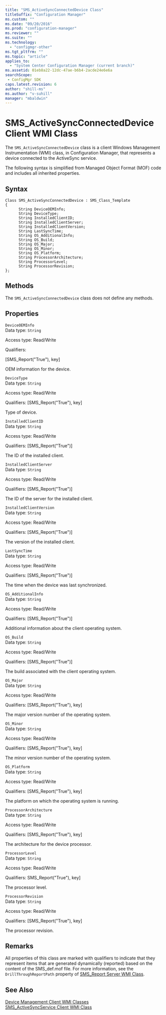 ```yaml
---
title: "SMS_ActiveSyncConnectedDevice Class"
titleSuffix: "Configuration Manager"
ms.custom: ""
ms.date: "09/20/2016"
ms.prod: "configuration-manager"
ms.reviewer: ""
ms.suite: ""
ms.technology:
  - "configmgr-other"
ms.tgt_pltfrm: ""
ms.topic: "article"
applies_to:
  - "System Center Configuration Manager (current branch)"
ms.assetid: 01eb8a22-12dc-47ae-b6b4-2acde24e6e6asearchScope: - ConfigMgr SDK
caps.latest.revision: 6
author: "shill-ms"
ms.author: "v-suhill"
manager: "mbaldwin"
---
```

# SMS_ActiveSyncConnectedDevice Client WMI Class
The `SMS_ActiveSyncConnectedDevice` class is a client Windows Management Instrumentation (WMI) class, in Configuration Manager, that represents a device connected to the ActiveSync service.  

 The following syntax is simplified from Managed Object Format (MOF) code and includes all inherited properties.  

## Syntax  

```  
Class SMS_ActiveSyncConnectedDevice : SMS_Class_Template  
{  
      String DeviceOEMInfo;  
      String DeviceType;  
      String InstalledClientID;  
      String InstalledClientServer;  
      String InstalledClientVersion;  
      String LastSyncTime;  
      String OS_AdditionalInfo;  
      String OS_Build;  
      String OS_Major;  
      String OS_Minor;  
      String OS_Platform;  
      String ProcessorArchitecture;  
      String ProcessorLevel;  
      String ProcessorRevision;  
};  
```  

## Methods  
 The `SMS_ActiveSyncConnectedDevice` class does not define any methods.  

## Properties  
 `DeviceOEMInfo`  
 Data type: `String`  

 Access type: Read/Write  

 Qualifiers:  

 [SMS_Report("True"), key]  

 OEM information for the device.  

 `DeviceType`  
 Data type: `String`  

 Access type: Read/Write  

 Qualifiers: [SMS_Report("True"), key]  

 Type of device.  

 `InstalledClientID`  
 Data type: `String`  

 Access type: Read/Write  

 Qualifiers: [SMS_Report("True")]  

 The ID of the installed client.  

 `InstalledClientServer`  
 Data type: `String`  

 Access type: Read/Write  

 Qualifiers: [SMS_Report("True")]  

 The ID of the server for the installed client.  

 `InstalledClientVersion`  
 Data type: `String`  

 Access type: Read/Write  

 Qualifiers: [SMS_Report("True")]  

 The version of the installed client.  

 `LastSyncTime`  
 Data type: `String`  

 Access type: Read/Write  

 Qualifiers: [SMS_Report("True")]  

 The time when the device was last synchronized.  

 `OS_AdditionalInfo`  
 Data type: `String`  

 Access type: Read/Write  

 Qualifiers: [SMS_Report("True")]  

 Additional information about the client operating system.  

 `OS_Build`  
 Data type: `String`  

 Access type: Read/Write  

 Qualifiers: [SMS_Report("True")]  

 The build associated with the client operating system.  

 `OS_Major`  
 Data type: `String`  

 Access type: Read/Write  

 Qualifiers: [SMS_Report("True"), key]  

 The major version number of the operating system.  

 `OS_Minor`  
 Data type: `String`  

 Access type: Read/Write  

 Qualifiers: [SMS_Report("True"), key]  

 The minor version number of the operating system.  

 `OS_Platform`  
 Data type: `String`  

 Access type: Read/Write  

 Qualifiers: [SMS_Report("True"), key]  

 The platform on which the operating system is running.  

 `ProcessorArchitecture`  
 Data type: `String`  

 Access type: Read/Write  

 Qualifiers: [SMS_Report("True"), key]  

 The architecture for the device processor.  

 `ProcessorLevel`  
 Data type: `String`  

 Access type: Read/Write  

 Qualifiers: SMS_Report("True"), key]  

 The processor level.  

 `ProcessorRevision`  
 Data type: `String`  

 Access type: Read/Write  

 Qualifiers: [SMS_Report("True"), key]  

 The processor revision.  

## Remarks  
 All properties of this class are marked with qualifiers to indicate that they represent items that are generated dynamically (reported) based on the content of the SMS_def.mof file. For more information, see the `DrillThroughReportPath` property of [SMS_Report Server WMI Class](../../../../../develop/reference/misc/sms_report-server-wmi-class.md).  

## See Also  
 [Device Management Client WMI Classes](../../../../../develop/reference/core/clients/client-classes/device-management-client-wmi-classes.md)   
 [SMS_ActiveSyncService Client WMI Class](../../../../../develop/reference/core/clients/client-classes/sms_activesyncservice-client-wmi-class.md)
